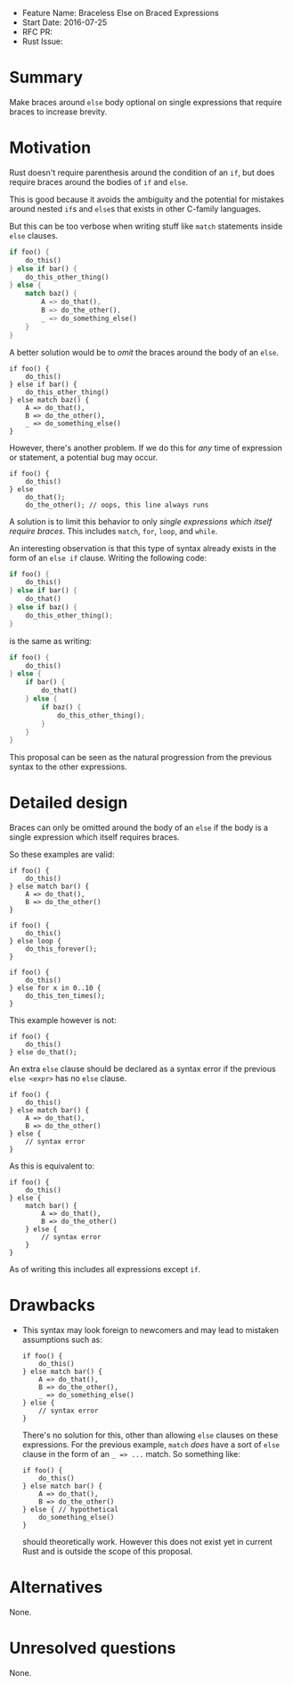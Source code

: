- Feature Name: Braceless Else on Braced Expressions
- Start Date: 2016-07-25
- RFC PR:
- Rust Issue:

# Summary
[summary]: #summary

Make braces around `else` body optional on single expressions that require braces to increase
brevity.

# Motivation
[motivation]: #motivation

Rust doesn't require parenthesis around the condition of an `if`, but does require braces around
the bodies of `if` and `else`.

This is good because it avoids the ambiguity and the potential for mistakes around nested `if`s and
`else`s that exists in other C-family languages.

But this can be too verbose when writing stuff like `match` statements inside `else` clauses.

```rust
if foo() {
    do_this()
} else if bar() {
    do_this_other_thing()
} else {
    match baz() {
        A => do_that(),
        B => do_the_other(),
        _ => do_something_else()
    }
}
```

A better solution would be to *omit* the braces around the body of an `else`.

```
if foo() {
    do_this()
} else if bar() {
    do_this_other_thing()
} else match baz() {
    A => do_that(),
    B => do_the_other(),
    _ => do_something_else()
}
```

However, there's another problem. If we do this for *any* time of expression or statement, a
potential bug may occur.

```
if foo() {
    do_this()
} else
    do_that();
    do_the_other(); // oops, this line always runs
```

A solution is to limit this behavior to only *single expressions which itself require braces*. This
includes `match`, `for`, `loop`, and `while`.

An interesting observation is that this type of syntax already exists in the form of an `else if`
clause. Writing the following code:

```rust
if foo() {
    do_this()
} else if bar() {
    do_that()
} else if baz() {
    do_this_other_thing();
}
```

is the same as writing:

```rust
if foo() {
    do_this()
} else {
    if bar() {
        do_that()
    } else {
        if baz() {
            do_this_other_thing();
        }
    }
}
```

This proposal can be seen as the natural progression from the previous syntax to the other
expressions.

# Detailed design
[design]: #detailed-design

Braces can only be omitted around the body of an `else` if the body is a single expression which
itself requires braces.

So these examples are valid:

```
if foo() {
    do_this()
} else match bar() {
    A => do_that(),
    B => do_the_other()
}

if foo() {
    do_this()
} else loop {
    do_this_forever();
}

if foo() {
    do_this()
} else for x in 0..10 {
    do_this_ten_times();
}
```

This example however is not:

```
if foo() {
    do_this()
} else do_that();
```

An extra `else` clause should be declared as a syntax error if the previous `else <expr>` has no
`else` clause.

```
if foo() {
    do_this()
} else match bar() {
    A => do_that(),
    B => do_the_other()
} else {
    // syntax error
}
```

As this is equivalent to:

```
if foo() {
    do_this()
} else {
    match bar() {
        A => do_that(),
        B => do_the_other()
    } else {
        // syntax error
    }
}
```

As of writing this includes all expressions except `if`.

# Drawbacks
[drawbacks]: #drawbacks

- This syntax may look foreign to newcomers and may lead to mistaken assumptions such as:

  ```
  if foo() {
      do_this()
  } else match bar() {
      A => do_that(),
      B => do_the_other(),
      _ => do_something_else()
  } else {
      // syntax error
  }
  ```

  There's no solution for this, other than allowing `else` clauses on these expressions. For the
  previous example, `match` *does* have a sort of `else` clause in the form of an `_ => ...` match.
  So something like:

  ```
  if foo() {
      do_this()
  } else match bar() {
      A => do_that(),
      B => do_the_other()
  } else { // hypothetical
      do_something_else()
  }
  ```

  should theoretically work. However this does not exist yet in current Rust and is outside the
  scope of this proposal.

# Alternatives
[alternatives]: #alternatives

None.

# Unresolved questions
[unresolved]: #unresolved-questions

None.
